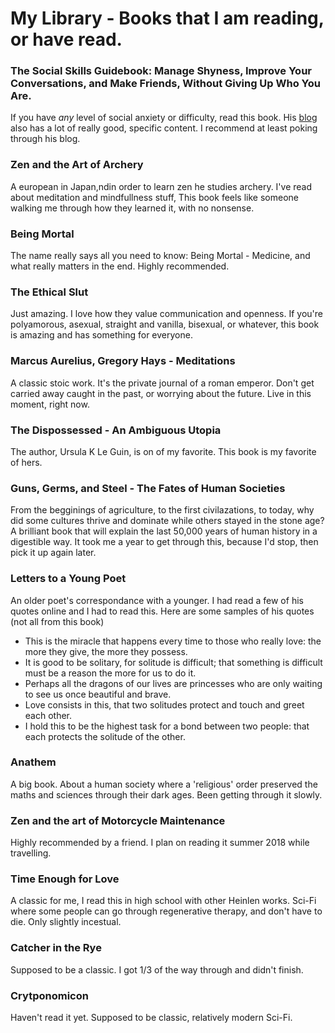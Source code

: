 # My Library - Books that I am reading, or have read.

### The Social Skills Guidebook: Manage Shyness, Improve Your Conversations, and Make Friends, Without Giving Up Who You Are.
If you have _any_ level of social anxiety or difficulty, read this book. His [blog](https://www.succeedsocially.com/thesocialskillsguidebook) also has a lot of really good, specific content. I recommend at least poking through his blog.

### Zen and the Art of Archery
A european in Japan,ndin order to learn zen he studies archery. I've read about meditation and mindfullness stuff,
This book feels like someone walking me through how they learned it, with no nonsense. 

### Being Mortal
The name really says all you need to know: Being Mortal - Medicine, and what really matters in the end.
Highly recommended.

### The Ethical Slut
Just amazing. I love how they value communication and openness. If you're polyamorous, asexual, straight and vanilla, bisexual, or whatever, this book is amazing and has something for everyone.

### Marcus Aurelius, Gregory Hays - Meditations
A classic stoic work. It's the private journal of a roman emperor. Don't get carried away caught in the past, or worrying about the future. Live in this moment, right now.

### The Dispossessed - An Ambiguous Utopia
The author, Ursula K Le Guin, is on of my favorite. This book is my favorite of hers.

### Guns, Germs, and Steel - The Fates of Human Societies
From the begginings of agriculture, to the first civilazations, to today, why did some cultures thrive and dominate while others stayed in the stone age? A brilliant book that will explain the last 50,000 years of human history in a digestible way.
It took me a year to get through this, because I'd stop, then pick it up again later.

### Letters to a Young Poet
An older poet's correspondance with a younger. I had read a few of his quotes online and I had to read this. Here are some samples of his quotes (not all from this book)
* This is the miracle that happens every time to those who really love: the more they give, the more they possess.
* It is good to be solitary, for solitude is difficult; that something is difficult must be a reason the more for us to do it.
* Perhaps all the dragons of our lives are princesses who are only waiting to see us once beautiful and brave.
* Love consists in this, that two solitudes protect and touch and greet each other.
* I hold this to be the highest task for a bond between two people: that each protects the solitude of the other.

### Anathem
A big book. About a human society where a 'religious' order preserved the maths and sciences through their dark ages. Been getting through it slowly. 

### Zen and the art of Motorcycle Maintenance
Highly recommended by a friend. I plan on reading it summer 2018 while travelling.

### Time Enough for Love
A classic for me, I read this in high school with other Heinlen works. Sci-Fi where some people can go through regenerative therapy, and don't have to die. Only slightly incestual.

### Catcher in the Rye
Supposed to be a classic. I got 1/3 of the way through and didn't finish.

### Crytponomicon
Haven't read it yet. Supposed to be classic, relatively modern Sci-Fi.
